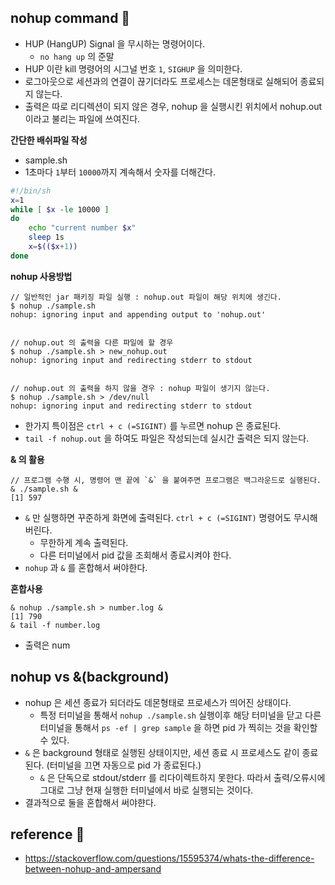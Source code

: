 ## nohup command 👀
* HUP (HangUP) Signal 을 무시하는 명령어이다.
    * `no hang up` 의 준말
* HUP 이란 kill 명령어의 시그널 번호 `1`, `SIGHUP` 을 의미한다.
* 로그아웃으로 세션과의 연결이 끊기더라도 프로세스는 데몬형태로 실해되어 종료되지 않는다.
* 출력은 따로 리디렉션이 되지 않은 경우, nohup 을 실행시킨 위치에서 nohup.out 이라고 불리는 파일에 쓰여진다.

__간단한 배쉬파일 작성__
* sample.sh
* 1초마다 `1`부터 `10000`까지 계속해서 숫자를 더해간다.
```bash
#!/bin/sh
x=1 
while [ $x -le 10000 ]
do
	echo "current number $x"
	sleep 1s
	x=$(($x+1))
done	

```

__nohup 사용방법__
```shell
// 일반적인 jar 패키징 파일 실행 : nohup.out 파일이 해당 위치에 생긴다.
$ nohup ./sample.sh
nohup: ignoring input and appending output to 'nohup.out'


// nohup.out 의 출력을 다른 파일에 할 경우
$ nohup ./sample.sh > new_nohup.out
nohup: ignoring input and redirecting stderr to stdout


// nohup.out 의 출력을 하지 않을 경우 : nohup 파일이 생기지 않는다.
$ nohup ./sample.sh > /dev/null
nohup: ignoring input and redirecting stderr to stdout
```
* 한가지 특이점은 `ctrl + c (=SIGINT)` 를 누르면 nohup 은 종료된다.
* `tail -f nohup.out` 을 하여도 파일은 작성되는데 실시간 출력은 되지 않는다.


__& 의 활용__
```shell
// 프로그램 수행 시, 명령어 맨 끝에 `&` 을 붙여주면 프로그램은 백그라운드로 실행된다.
& ./sample.sh &
[1] 597 
```
* `&` 만 실행하면 꾸준하게 화면에 출력된다. `ctrl + c (=SIGINT)` 명령어도 무시해버린다.
    * 무한하게 계속 출력된다.
    * 다른 터미널에서 pid 값을 조회해서 종료시켜야 한다.
* `nohup` 과 `&` 를 혼합해서 써야한다.

__혼합사용__
```shell
& nohup ./sample.sh > number.log &
[1] 790
& tail -f number.log
```
* 출력은 num

## nohup vs &(background)
* nohup 은 세션 종료가 되더라도 데몬형태로 프로세스가 띄어진 상태이다.
    * 특정 터미널을 통해서 `nohup ./sample.sh` 실행이후 해당 터미널을 닫고 다른 터미널을 통해서 `ps -ef | grep sample` 을 하면 pid 가 찍히는 것을 확인할 수 있다.
* `&` 은 background 형태로 실행된 상태이지만, 세션 종료 시 프로세스도 같이 종료된다. (터미널을 끄면 자동으로 pid 가 종료된다.)
    * `&` 은 단독으로 stdout/stderr 를 리다이렉트하지 못한다. 따라서 출력/오류시에 그대로 그냥 현재 실행한 터미널에서 바로 실행되는 것이다.
* 결과적으로 둘을 혼합해서 써야햔다.

## <a id="reference"></a> reference 🚀
* https://stackoverflow.com/questions/15595374/whats-the-difference-between-nohup-and-ampersand